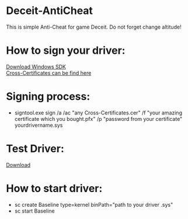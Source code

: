 # Deceit-AntiCheat
This is simple Anti-Cheat for game Deceit. Do not forget change altitude!
# How to sign your driver:
[Download Windows SDK](https://developer.microsoft.com/ru-ru/windows/downloads/windows-10-sdk/)<br/>
[Cross-Certificates can be find here](https://docs.microsoft.com/en-us/windows-hardware/drivers/install/cross-certificates-for-kernel-mode-code-signing?ranMID=24542&ranEAID=je6NUbpObpQ&ranSiteID=je6NUbpObpQ-effNB8Z64HmvyH.b9JXWFg&epi=je6NUbpObpQ-effNB8Z64HmvyH.b9JXWFg&irgwc=1&OCID=AID2000142_aff_7593_1243925&tduid=%28ir__a2tyedfzegkftxebkk0sohz3zv2xiwzxc0vtlumb00%29%287593%29%281243925%29%28je6NUbpObpQ-effNB8Z64HmvyH.b9JXWFg%29%28%29&irclickid=_a2tyedfzegkftxebkk0sohz3zv2xiwzxc0vtlumb00)
# Signing process:
 * signtool.exe sign /a /ac "any Cross-Certificates.cer" /f "your amazing certificate which you bought.pfx" /p "password from your certificate" yourdrivername.sys
# Test Driver:
[Download](https://github.com/Qurcx01/Deceit-AntiCheat/blob/master/DriverTest/DeceitAntiCheat.sys)

# How to start driver:
* sc create Baseline type=kernel binPath="path to your driver .sys"
* sc start Baseline
